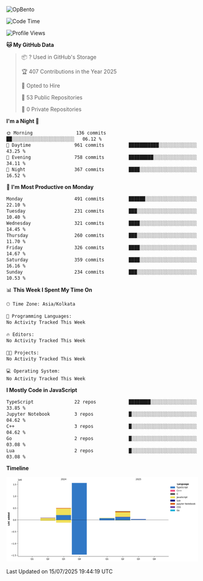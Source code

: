 ![OpBento](https://firebasestorage.googleapis.com/v0/b/smartkaksha-fe32c.appspot.com/o/opbento%2Fparthkapoor-dev3db8f.png?alt=media)

<!--START_SECTION:waka-->
![Code Time](http://img.shields.io/badge/Code%20Time-0%20secs-blue)

![Profile Views](http://img.shields.io/badge/Profile%20Views-56-blue)

**🐱 My GitHub Data** 

> 📦 ? Used in GitHub's Storage 
 > 
> 🏆 407 Contributions in the Year 2025
 > 
> 💼 Opted to Hire
 > 
> 📜 53 Public Repositories 
 > 
> 🔑 0 Private Repositories 
 > 
**I'm a Night 🦉** 

```text
🌞 Morning                136 commits         ██░░░░░░░░░░░░░░░░░░░░░░░   06.12 % 
🌆 Daytime                961 commits         ███████████░░░░░░░░░░░░░░   43.25 % 
🌃 Evening                758 commits         █████████░░░░░░░░░░░░░░░░   34.11 % 
🌙 Night                  367 commits         ████░░░░░░░░░░░░░░░░░░░░░   16.52 % 
```
📅 **I'm Most Productive on Monday** 

```text
Monday                   491 commits         ██████░░░░░░░░░░░░░░░░░░░   22.10 % 
Tuesday                  231 commits         ███░░░░░░░░░░░░░░░░░░░░░░   10.40 % 
Wednesday                321 commits         ████░░░░░░░░░░░░░░░░░░░░░   14.45 % 
Thursday                 260 commits         ███░░░░░░░░░░░░░░░░░░░░░░   11.70 % 
Friday                   326 commits         ████░░░░░░░░░░░░░░░░░░░░░   14.67 % 
Saturday                 359 commits         ████░░░░░░░░░░░░░░░░░░░░░   16.16 % 
Sunday                   234 commits         ███░░░░░░░░░░░░░░░░░░░░░░   10.53 % 
```


📊 **This Week I Spent My Time On** 

```text
🕑︎ Time Zone: Asia/Kolkata

💬 Programming Languages: 
No Activity Tracked This Week

🔥 Editors: 
No Activity Tracked This Week

🐱‍💻 Projects: 
No Activity Tracked This Week

💻 Operating System: 
No Activity Tracked This Week
```

**I Mostly Code in JavaScript** 

```text
TypeScript               22 repos            ████████░░░░░░░░░░░░░░░░░   33.85 % 
Jupyter Notebook         3 repos             █░░░░░░░░░░░░░░░░░░░░░░░░   04.62 % 
C++                      3 repos             █░░░░░░░░░░░░░░░░░░░░░░░░   04.62 % 
Go                       2 repos             █░░░░░░░░░░░░░░░░░░░░░░░░   03.08 % 
Lua                      2 repos             █░░░░░░░░░░░░░░░░░░░░░░░░   03.08 % 
```



**Timeline**

![Lines of Code chart](https://raw.githubusercontent.com/ParthKapoor-dev/ParthKapoor-dev/main/assets/bar_graph.png)


 Last Updated on 15/07/2025 19:44:19 UTC
<!--END_SECTION:waka-->
